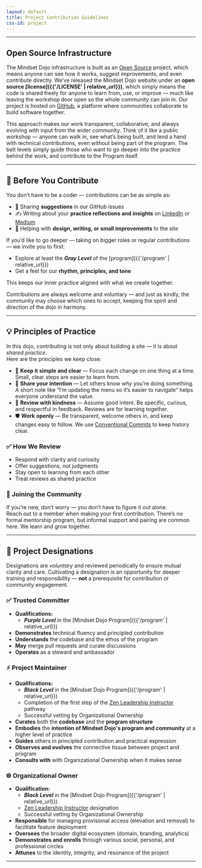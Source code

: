 ```yaml
---
layout: default
title: Project Contribution Guidelines
css-id: project
---
```


---

## Open Source Infrastructure

The Mindset Dojo infrastructure is built as an [Open Source](https://opensource.com/resources/what-open-source) project, which means anyone can see how it works, suggest improvements, and even contribute directly. We’ve released the Mindset Dojo website under an **open source [license]({{'/LICENSE' | relative_url}})**, which simply means the code is shared freely for anyone to learn from, use, or improve — much like leaving the workshop door open so the whole community can join in. Our project is hosted on [GitHub](https://github.com/), a platform where communities collaborate to build software together.

This approach makes our work transparent, collaborative, and always evolving with input from the wider community. Think of it like a public workshop — anyone can walk in, see what’s being built, and lend a hand with technical contributions, even without being part of the program. The belt levels simply guide those who want to go deeper into the practice behind the work, and contribute to the Program itself.  


---

## 🥋 Before You Contribute
  
You don’t have to be a coder — contributions can be as simple as:

* 💬 Sharing **suggestions** in our GitHub issues  
* ✍️ Writing about your **practice reflections and insights** on [LinkedIn](https://www.linkedin.com/) or [Medium](https://medium.com/)  
* 🧩 Helping with **design, writing, or small improvements** to the site  

If you’d like to go deeper — taking on bigger roles or regular contributions — we invite you to first:

* Explore at least the ***Gray Level*** of the [program]({{'/program' | relative_url}})  
* Get a feel for our **rhythm, principles, and tone**  

This keeps our inner practice aligned with what we create together.

Contributions are always welcome and voluntary — and just as kindly, the community may choose which ones to accept, keeping the spirit and direction of the dojo in harmony.  

---

## 💡 Principles of Practice

In this dojo, contributing is not only about building a site — it is about *shared practice*.  
Here are the principles we keep close:

* 🎯 **Keep it simple and clear** — Focus each change on one thing at a time. Small, clear steps are easier to learn from.  
* 🧭 **Share your intention** — Let others know *why* you’re doing something. A short note like “I’m updating the menu so it’s easier to navigate” helps everyone understand the value.  
* 🤝 **Review with kindness** — Assume good intent. Be specific, curious, and respectful in feedback. Reviews are for learning together.  
* 🛡️ **Work openly** — Be transparent, welcome others in, and keep changes easy to follow. We use [Conventional Commits](https://www.conventionalcommits.org/en/v1.0.0/) to keep history clear.  

### ✅ How We Review

* Respond with clarity and curiosity  
* Offer suggestions, not judgments  
* Stay open to learning from each other  
* Treat reviews as shared practice  

### 🤝 Joining the Community

If you’re new, don’t worry — you don’t have to figure it out alone.  
Reach out to a member when making your first contribution. There’s no formal mentorship program, but informal support and pairing are common here. We learn and grow together.  


---

## 🧭 Project Designations

Designations are *voluntary* and reviewed periodically to ensure mutual clarity and care. Cultivating a designation is an opportunity for deeper training and responsibility — **not** a prerequisite for contribution or community engagement.

### ✅ Trusted Committer

* **Qualifications:**
  * ***Purple Level*** in the [Mindset Dojo Program]({{'/program' | relative_url}})
* **Demonstrates** technical fluency and principled contribution
* **Understands** the codebase and the ethos of the program
* **May** merge pull requests and curate discussions
* **Operates** as a steward and ambassador

### ⚡ Project Maintainer

* **Qualifications:**
  * ***Black Level*** in the [Mindset Dojo Program]({{'/program' | relative_url}})
  * Completion of the first step of the [Zen Leadership Instructor](https://zenleader.global/programs/coachinstructor/zlinstructor) pathway
  * Successful vetting by Organizational Ownership
* **Curates** both the **codebase** and the **program structure**
* **Embodies** the **intention of Mindset Dojo's program and community** at a higher level of practice
* **Guides** others in principled contribution and practical expression
* **Observes and evolves** the connective tissue between project and program
* **Consults with** with Organizational Ownership when it makes sense

### 🌐 Organizational Owner

* **Qualification:**
  * ***Black Level*** in the [Mindset Dojo Program]({{'/program' | relative_url}})
  * [Zen Leadership Instructor](https://zenleader.global/programs/coachinstructor/zlinstructor) designation
  * Successful vetting by Organizational Ownership
* **Responsible** for managing provisional access (elevation and removal) to facilitate feature deployment
* **Oversees** the broader digital ecosystem (domain, branding, analytics)
* **Demonstrates and enrolls** through various social, personal, and professional circles
* **Attunes** to the identity, integrity, and resonance of the project

---
